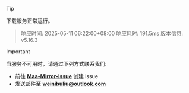 > [!TIP]
下载服务正常运行。


> 响应时间: 2025-05-11 06:22:00+08:00
> 响应耗时: 191.5ms
> 版本信息: v5.16.3

> [!IMPORTANT]
> 当服务不可用时，请通过下列方式联系我们: 
> - 前往 **[Maa-Mirror-Issue](https://github.com/MaaMirror/Maa-Mirror-Issue/issues)** 创建 issue
> - 发送邮件至 **<a href="mailto:weinibuliu@outlook.com">weinibuliu@outlook.com</a>**